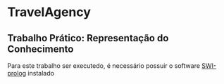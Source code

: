 # TravelAgency
## Trabalho Prático: Representação do Conhecimento
Para este trabalho ser executedo, é necessário possuir o software [SWI-prolog](https://www.swi-prolog.org/download/stable) instalado

